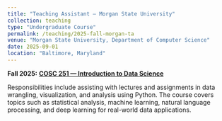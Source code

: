 ```yaml
---
title: "Teaching Assistant — Morgan State University"
collection: teaching
type: "Undergraduate Course"
permalink: /teaching/2025-fall-morgan-ta
venue: "Morgan State University, Department of Computer Science"
date: 2025-09-01
location: "Baltimore, Maryland"
---
```


**Fall 2025:** [**COSC 251 — Introduction to Data Science**](https://catalog.morgan.edu/preview_program.php?catoid=24&poid=5398)

Responsibilities include assisting with lectures and assignments in data wrangling, visualization, and analysis using Python. The course covers topics such as statistical analysis, machine learning, natural language processing, and deep learning for real-world data applications.
